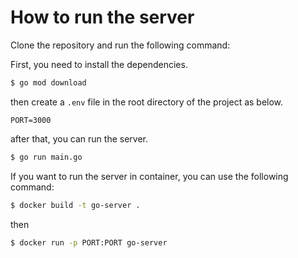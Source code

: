 # How to run the server
Clone the repository and run the following command:

First, you need to install the dependencies.

```bash
$ go mod download
```
then create a `.env` file in the root directory of the project as below.
    
```
PORT=3000
```
after that, you can run the server.
    
```bash
$ go run main.go
```

If you want to run the server in container, you can use the following command:
    
```bash
$ docker build -t go-server .
```
then
```bash
$ docker run -p PORT:PORT go-server
```